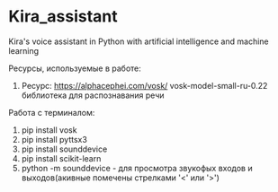# Kira_assistant
Kira's voice assistant in Python with artificial intelligence and machine learning

Ресурсы, используемые в работе:

1. Ресурс: https://alphacephei.com/vosk/
    vosk-model-small-ru-0.22
    библиотека для распознавания речи


Работа с терминалом: 
1. pip install vosk
2. pip install pyttsx3
3. pip install sounddevice
4. pip install scikit-learn
5. python -m sounddevice  - для просмотра звукофых входов и выходов(акивные помечены стрелками '<' или '>')
